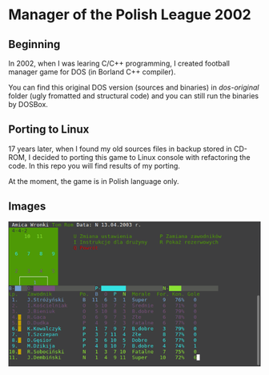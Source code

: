 # Manager of the Polish League 2002

## Beginning

In 2002, when I was learing C/C++ programming, I created football manager game for DOS (in Borland C++ compiler).

You can find this original DOS version (sources and binaries) in *dos-original* folder (ugly fromatted and structural code) and you can still run the binaries by DOSBox.

## Porting to Linux

17 years later, when I found my old sources files in backup stored in CD-ROM, I decided to porting this game to Linux console with refactoring the code. In this repo you will find results of my porting.

At the moment, the game is in Polish language only.

## Images

![Tactics](https://github.com/PlayeRom/polish-football-manager/blob/master/linux-port/img/tactics.png)

